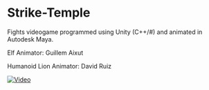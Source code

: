 # Strike-Temple
Fights videogame programmed using Unity (C++/#) and animated in Autodesk Maya.

Elf Animator: Guillem Aixut

Humanoid Lion Animator: David Ruiz

[![Video](https://img.youtube.com/vi/VIDEO_ID/0.jpg)](https://www.youtube.com/watch?v=K_FLW_FTTac)
